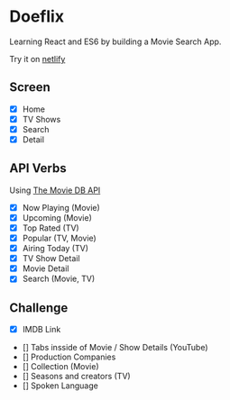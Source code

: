 # Doeflix

Learning React and ES6 by building a Movie Search App.

Try it on [netlify](https://laughing-hugle-a74dee.netlify.com/#/)

## Screen

- [X] Home
- [X] TV Shows
- [X] Search
- [X] Detail

## API Verbs

Using [The Movie DB API](https://www.themoviedb.org/)
- [x] Now Playing (Movie)
- [x] Upcoming (Movie)
- [x] Top Rated (TV)
- [x] Popular (TV, Movie)
- [x] Airing Today (TV)
- [x] TV Show Detail
- [x] Movie Detail
- [x] Search (Movie, TV)

## Challenge
- [x] IMDB Link
- [] Tabs insside of Movie / Show Details (YouTube)
- [] Production Companies
- [] Collection (Movie)
- [] Seasons and creators (TV)
- [] Spoken Language